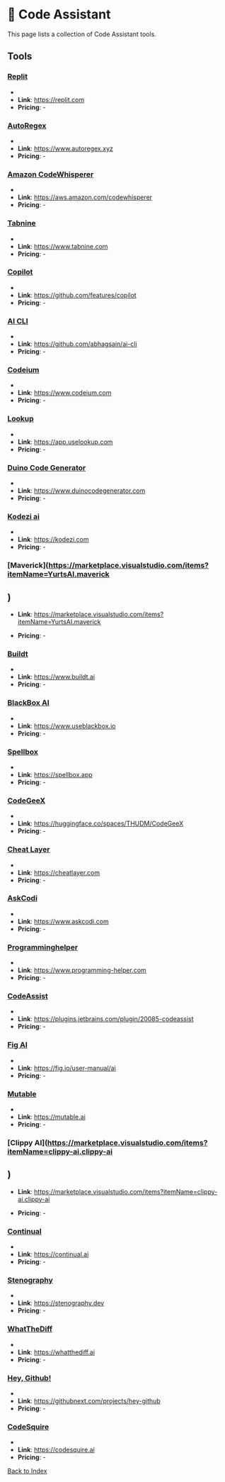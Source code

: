# 🥷 Code Assistant

This page lists a collection of Code Assistant tools.

## Tools

### [Replit](https://replit.com)
-
- **Link**: https://replit.com
- **Pricing**: -

### [AutoRegex](https://www.autoregex.xyz)
-
- **Link**: https://www.autoregex.xyz
- **Pricing**: -

### [Amazon CodeWhisperer](https://aws.amazon.com/codewhisperer)
-
- **Link**: https://aws.amazon.com/codewhisperer
- **Pricing**: -

### [Tabnine](https://www.tabnine.com)
-
- **Link**: https://www.tabnine.com
- **Pricing**: -

### [Copilot](https://github.com/features/copilot)
-
- **Link**: https://github.com/features/copilot
- **Pricing**: -

### [AI CLI](https://github.com/abhagsain/ai-cli)
-
- **Link**: https://github.com/abhagsain/ai-cli
- **Pricing**: -

### [Codeium](https://www.codeium.com)
-
- **Link**: https://www.codeium.com
- **Pricing**: -

### [Lookup](https://app.uselookup.com)
-
- **Link**: https://app.uselookup.com
- **Pricing**: -

### [Duino Code Generator](https://www.duinocodegenerator.com)
-
- **Link**: https://www.duinocodegenerator.com
- **Pricing**: -

### [Kodezi ai](https://kodezi.com)
-
- **Link**: https://kodezi.com
- **Pricing**: -

### [Maverick](https://marketplace.visualstudio.com/items?itemName=YurtsAI.maverick
)
-
- **Link**: https://marketplace.visualstudio.com/items?itemName=YurtsAI.maverick

- **Pricing**: -

### [Buildt](https://www.buildt.ai)
-
- **Link**: https://www.buildt.ai
- **Pricing**: -

### [BlackBox AI](https://www.useblackbox.io)
-
- **Link**: https://www.useblackbox.io
- **Pricing**: -

### [Spellbox](https://spellbox.app)
-
- **Link**: https://spellbox.app
- **Pricing**: -

### [CodeGeeX](https://huggingface.co/spaces/THUDM/CodeGeeX)
-
- **Link**: https://huggingface.co/spaces/THUDM/CodeGeeX
- **Pricing**: -

### [Cheat Layer](https://cheatlayer.com)
-
- **Link**: https://cheatlayer.com
- **Pricing**: -

### [AskCodi](https://www.askcodi.com)
-
- **Link**: https://www.askcodi.com
- **Pricing**: -

### [Programminghelper](https://www.programming-helper.com)
-
- **Link**: https://www.programming-helper.com
- **Pricing**: -

### [CodeAssist](https://plugins.jetbrains.com/plugin/20085-codeassist)
-
- **Link**: https://plugins.jetbrains.com/plugin/20085-codeassist
- **Pricing**: -

### [Fig AI](https://fig.io/user-manual/ai)
-
- **Link**: https://fig.io/user-manual/ai
- **Pricing**: -

### [Mutable](https://mutable.ai)
-
- **Link**: https://mutable.ai
- **Pricing**: -

### [Clippy AI](https://marketplace.visualstudio.com/items?itemName=clippy-ai.clippy-ai
)
-
- **Link**: https://marketplace.visualstudio.com/items?itemName=clippy-ai.clippy-ai

- **Pricing**: -

### [Continual](https://continual.ai)
-
- **Link**: https://continual.ai
- **Pricing**: -

### [Stenography](https://stenography.dev)
-
- **Link**: https://stenography.dev
- **Pricing**: -

### [WhatTheDiff](https://whatthediff.ai)
-
- **Link**: https://whatthediff.ai
- **Pricing**: -

### [Hey, Github!](https://githubnext.com/projects/hey-github)
-
- **Link**: https://githubnext.com/projects/hey-github
- **Pricing**: -

### [CodeSquire](https://codesquire.ai)
-
- **Link**: https://codesquire.ai
- **Pricing**: -


[Back to Index](../README.MD)
